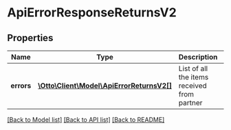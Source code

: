 # ApiErrorResponseReturnsV2

## Properties
Name | Type | Description | Notes
------------ | ------------- | ------------- | -------------
**errors** | [**\Otto\Client\Model\ApiErrorReturnsV2[]**](ApiErrorReturnsV2.md) | List of all the items received from partner | [optional] 

[[Back to Model list]](../../README.md#documentation-for-models) [[Back to API list]](../../README.md#documentation-for-api-endpoints) [[Back to README]](../../README.md)

